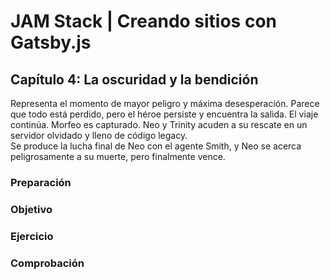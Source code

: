 # JAM Stack | Creando sitios con Gatsby.js

## Capítulo 4: La oscuridad y la bendición
Representa el momento de mayor peligro y máxima desesperación. Parece que todo está perdido, pero el héroe persiste y encuentra la salida.
El viaje continúa. Morfeo es capturado. Neo y Trinity acuden a su rescate en un servidor olvidado y lleno de código legacy.  
Se produce la lucha final de Neo con el agente Smith, y Neo se acerca peligrosamente a su muerte, pero finalmente vence.

### Preparación

### Objetivo

### Ejercicio

### Comprobación
